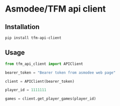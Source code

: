 # Asmodee/TFM api client

## Installation

```
pip install tfm-api-client
```

## Usage

```python 
from tfm_api_client import APIClient

bearer_token = "Bearer token from asmodee web page"

client = APIClient(bearer_token)

player_id = 1111111

games = client.get_player_games(player_id)

```
